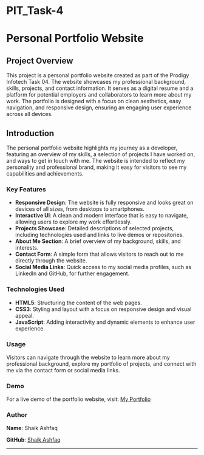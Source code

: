

# PIT_Task-4

# Personal Portfolio Website

## Project Overview

This project is a personal portfolio website created as part of the Prodigy Infotech Task 04. The website showcases my professional background, skills, projects, and contact information. It serves as a digital resume and a platform for potential employers and collaborators to learn more about my work. The portfolio is designed with a focus on clean aesthetics, easy navigation, and responsive design, ensuring an engaging user experience across all devices.

## Introduction

The personal portfolio website highlights my journey as a developer, featuring an overview of my skills, a selection of projects I have worked on, and ways to get in touch with me. The website is intended to reflect my personality and professional brand, making it easy for visitors to see my capabilities and achievements.

### Key Features

- **Responsive Design**: The website is fully responsive and looks great on devices of all sizes, from desktops to smartphones.
- **Interactive UI**: A clean and modern interface that is easy to navigate, allowing users to explore my work effortlessly.
- **Projects Showcase**: Detailed descriptions of selected projects, including technologies used and links to live demos or repositories.
- **About Me Section**: A brief overview of my background, skills, and interests.
- **Contact Form**: A simple form that allows visitors to reach out to me directly through the website.
- **Social Media Links**: Quick access to my social media profiles, such as LinkedIn and GitHub, for further engagement.

### Technologies Used

- **HTML5**: Structuring the content of the web pages.
- **CSS3**: Styling and layout with a focus on responsive design and visual appeal.
- **JavaScript**: Adding interactivity and dynamic elements to enhance user experience.

### Usage

Visitors can navigate through the website to learn more about my professional background, explore my portfolio of projects, and connect with me via the contact form or social media links.

### Demo

For a live demo of the portfolio website, visit: [My Portfolio](https://iamashfaqshaik.github.io/PIT_WD_4/pd5/)

### Author

**Name**: Shaik Ashfaq

**GitHub**: [Shaik Ashfaq](https://github.com/iamAshfaqShaik)

---

